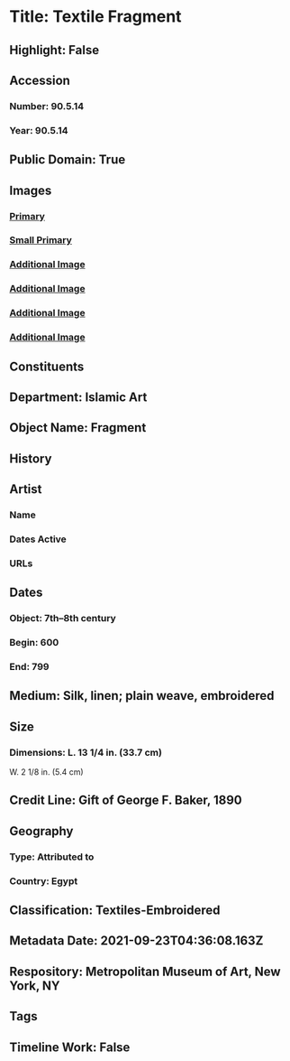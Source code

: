# Title: Textile Fragment
## Highlight: False
## Accession
### Number: 90.5.14
### Year: 90.5.14
## Public Domain: True
## Images
### [Primary](https://images.metmuseum.org/CRDImages/is/original/DP242061.jpg)
### [Small Primary](https://images.metmuseum.org/CRDImages/is/web-large/DP242061.jpg)
### [Additional Image](https://images.metmuseum.org/CRDImages/is/original/2702.jpg)
### [Additional Image](https://images.metmuseum.org/CRDImages/is/original/DP17755.jpg)
### [Additional Image](https://images.metmuseum.org/CRDImages/is/original/DP245016.jpg)
### [Additional Image](https://images.metmuseum.org/CRDImages/is/original/DP245017.jpg)
## Constituents
## Department: Islamic Art
## Object Name: Fragment
## History
## Artist
### Name
### Dates Active
### URLs
## Dates
### Object: 7th–8th century
### Begin: 600
### End: 799
## Medium: Silk, linen; plain weave, embroidered
## Size
### Dimensions: L. 13 1/4 in. (33.7 cm)
W. 2 1/8 in. (5.4 cm)
## Credit Line: Gift of George F. Baker, 1890
## Geography
### Type: Attributed to
### Country: Egypt
## Classification: Textiles-Embroidered
## Metadata Date: 2021-09-23T04:36:08.163Z
## Respository: Metropolitan Museum of Art, New York, NY
## Tags
## Timeline Work: False